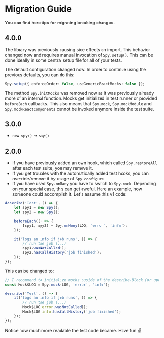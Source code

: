 # Migration Guide
You can find here tips for migrating breaking changes.

## 4.0.0

The library was previously causing side effects on import. This behavior changed now and requires manual
invocation of `Spy.setup()`. This can be done ideally in some central setup file for all of your tests.

The default configuration changed now. In order to continue using the previous defaults, you can do this:

```ts
Spy.setup({ enforceOrder: false, useGenericReactMocks: false });
```

The method `Spy.initMocks` was removed now as it was previously already more of an internal function. Mocks
get initialized in test runner or provided `beforeEach` callbacks. This also means that `Spy.mock`, 
`Spy.mockModule` and `Spy.mockReactComponents` cannot be invoked anymore inside the test suite.

## 3.0.0

- `new Spy()` -> `Spy()`

## 2.0.0
- If you have previously added an own hook, which called `Spy.restoreAll` after each test suite, you may remove it.
- If you get troubles with the automatically added test hooks, you can override/remove it by usage of `Spy.configure`
- If you have used `Spy.onMany` you have to switch to `Spy.mock`. Depending on your special case, this can get aweful. Here an example, how someone could accomplish it. Let's assume this v1 code:
```js
describe('Test', () => {
    let spy1 = new Spy();
    let spy2 = new Spy();

    beforeEach(() => {
        [spy1, spy2] = Spy.onMany(LOG, 'error', 'info');
    });

    it('logs an info if job runs', () => {
        // run the job (...)
        spy1.wasNotCalled();
        spy2.hasCallHistory('job finished');
    });
});
```
This can be changed to:
```js
// I recommend to initialize mocks ouside of the describe-Block (or update to 2.1 which includes scoped mocks)
const Mock$LOG = Spy.mock(LOG, 'error', 'info');

describe('Test', () => {
    it('logs an info if job runs', () => {
        // run the job (...)
        Mock$LOG.error.wasNotCalled();
        Mock$LOG.info.hasCallHistory('job finished');
    });
});
```
Notice how much more readable the test code became. Have fun :v:
